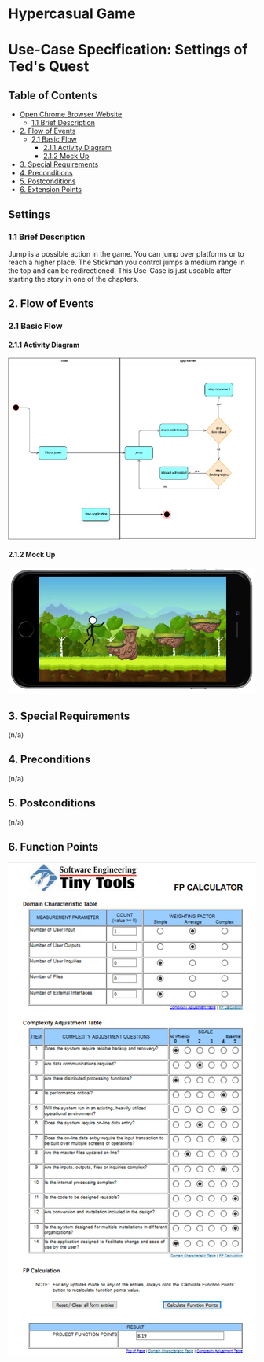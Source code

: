 # Hypercasual Game <!-- omit in toc -->

# Use-Case Specification: Settings of Ted's Quest <!-- omit in toc -->

## Table of Contents <!-- omit in toc -->
- [Open Chrome Browser Website](#Settings)
  - [1.1 Brief Description](#11-brief-description)
- [2. Flow of Events](#2-flow-of-events)
  - [2.1 Basic Flow](#21-basic-flow)
    - [2.1.1 Activity Diagram](#211-activity-diagram)
    - [2.1.2 Mock Up](#212-mock-up)
- [3. Special Requirements](#3-special-requirements)
- [4. Preconditions](#4-preconditions)
- [5. Postconditions](#5-postconditions)
- [6. Extension Points](#6-extension-points)


## Settings

### 1.1 Brief Description
Jump is a possible action in the game. You can jump over platforms or to reach a higher place. 
The Stickman you control jumps a medium range in the top and can be redirectioned.
This Use-Case is just useable after starting the story in one of the chapters.
## 2. Flow of Events

### 2.1 Basic Flow

#### 2.1.1 Activity Diagram

![AD_Settings](./Activity_dia_jump.png)

#### 2.1.2 Mock Up

![SH_Settings](./Screenshot_Jump.png)

## 3. Special Requirements

(n/a)

## 4. Preconditions

(n/a)

## 5. Postconditions

(n/a)

## 6. Function Points

![FP_Settings](./FunctionPoints/UC_Jump_Neu.png)
